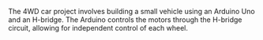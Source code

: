 The 4WD car project involves building a small vehicle using an Arduino Uno and an H-bridge. The Arduino controls the motors through the H-bridge circuit, allowing for independent control of each wheel.
